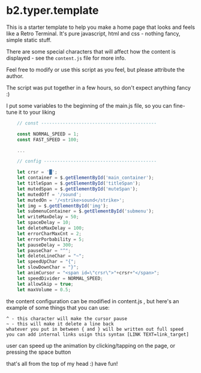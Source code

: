 # b2.typer.template

This is a starter template to help you make a home page that looks and feels like a Retro Terminal. It's pure javascript, html and css - nothing fancy, simple static stuff.

There are some special characters that will affect how the content is displayed - see the `content.js` file for more info.

Feel free to modify or use this script as you feel, but please attribute the author.

The script was put together in a few hours, so don't expect anything fancy :)

I put some variables to the beginning of the main.js file, so you can fine-tune it to your liking

```javascript
    // const -------------------------------------------

    const NORMAL_SPEED = 1;
    const FAST_SPEED = 100;

    ...

    // config ------------------------------------------

    let crsr = '█';
    let container = $.getElementById('main_container');
    let titleSpan = $.getElementById('titleSpan');
    let mutedSpan = $.getElementById('muteSpan');
    let mutedOff = '/sound';
    let mutedOn = '/<strike>sound</strike>';
    let img = $.getElementById('img');
    let submenuContainer = $.getElementById('submenu');
    let writeMaxDelay = 50;
    let spaceDelay = 10;
    let deleteMaxDelay = 100;
    let errorCharMaxCnt = 2;
    let errorPorbability = 5;
    let pauseDelay = 300;
    let pauseChar = "^";
    let deleteLineChar = "~";
    let speedUpChar = "{";
    let slowDownChar = "}";
    let animCursor = "<span id=\"crsr\">"+crsr+"</span>";
    let speedDivider = NORMAL_SPEED;
    let allowSkip = true;
    let maxVolume = 0.5;

```

the content configuration can be modified in content.js , but here's an example of some things that you can use:

```
^ - this character will make the cursor pause
~ - this will make it delete a line back
whatever you put in between { and } will be written out full speed
you can add internal links usign this syntax [LINK TEXT=link_target]
```

user can speed up the animation by clicking/tapping on the page, or pressing the space button

that's all from the top of my head :) have fun!
